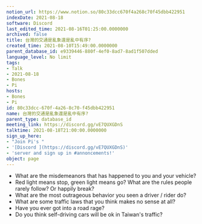 ```yaml
---
notion_url: https://www.notion.so/80c33dcc670f4a268c70f45dbb422951
indexDate: 2021-08-18
software: Discord
last_edited_time: 2021-08-16T01:25:00.0000000
archived: false
title: 台灣的交通是亂象還是亂中有序?
created_time: 2021-08-10T15:49:00.0000000
parent_database_id: e9339446-880f-4ef0-8ad7-8ad1f507dded
language_level: No limit
tags:
- Talk
- 2021-08-18
- Bones
- Pi
hosts:
- Bones
- Pi
id: 80c33dcc-670f-4a26-8c70-f45dbb422951
name: 台灣的交通是亂象還是亂中有序?
parent_type: database_id
meeting_link: https://discord.gg/vE7QUXGDnS
talktime: 2021-08-18T21:00:00.0000000
sign_up_here:
- "Join Pi's "
- '[Discord ](https://discord.gg/vE7QUXGDnS)'
- 'server and sign up in #annoncements!'
object: page
---
```


   - What are the misdemeanors that has happened to you and your vehicle?
   - Red light means stop, green light means go?
What are the rules people rarely follow? Or happily break?
   - What are the most outrageous behavior you seen a driver / rider do?
   - What are some traffic laws that you think makes no sense at all?
   - Have you ever got into a road rage?
   - Do you think self-driving cars will be ok in Taiwan's traffic?











